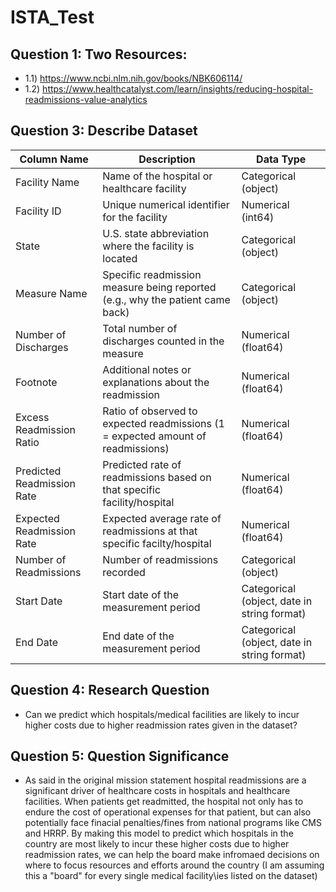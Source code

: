 # ISTA_Test
## Question 1: Two Resources:
- 1.1) https://www.ncbi.nlm.nih.gov/books/NBK606114/
- 1.2) https://www.healthcatalyst.com/learn/insights/reducing-hospital-readmissions-value-analytics

## Question 3: Describe Dataset
| Column Name | Description | Data Type |
|---------------|-------------|------------|
| Facility Name | Name of the hospital or healthcare facility | Categorical (object) |
| Facility ID | Unique numerical identifier for the facility | Numerical (int64) |
| State | U.S. state abbreviation where the facility is located | Categorical (object) |
| Measure Name | Specific readmission measure being reported (e.g., why the patient came back) | Categorical (object) |
| Number of Discharges | Total number of discharges counted in the measure | Numerical (float64) |
| Footnote | Additional notes or explanations about the readmission | Numerical (float64) |
| Excess Readmission Ratio | Ratio of observed to expected readmissions (1 = expected amount of readmissions) | Numerical (float64) |
| Predicted Readmission Rate | Predicted rate of readmissions based on that specific facility/hospital | Numerical (float64) |
| Expected Readmission Rate | Expected average rate of readmissions at that specific facilty/hospital | Numerical (float64) |
| Number of Readmissions | Number of readmissions recorded | Categorical (object) |
| Start Date | Start date of the measurement period | Categorical (object, date in string format) |
| End Date | End date of the measurement period | Categorical (object, date in string format) |

## Question 4: Research Question
- Can we predict which hospitals/medical facilities are likely to incur higher costs due to higher readmission rates given in the dataset?

## Question 5: Question Significance
- As said in the original mission statement hospital readmissions are a significant driver of healthcare costs in hospitals and healthcare facilities. When patients get readmitted, the hospital not only has to endure the cost of operational expenses for that patient, but can also potentially face finacial penalties/fines from national programs like CMS and HRRP. By making this model to predict which hospitals in the country are most likely to incur these higher costs due to higher readmission rates, we can help the board make infromaed decisions on where to focus resources and efforts around the country (I am assuming this a "board" for every single medical facility\ies listed on the dataset)
